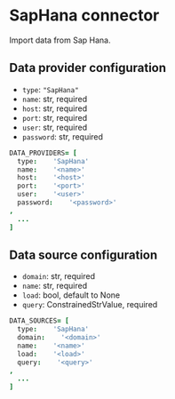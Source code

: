 # SapHana connector

Import data from Sap Hana.

## Data provider configuration

* `type`: `"SapHana"`
* `name`: str, required
* `host`: str, required
* `port`: str, required
* `user`: str, required
* `password`: str, required

```coffee
DATA_PROVIDERS= [
  type:    'SapHana'
  name:    '<name>'
  host:    '<host>'
  port:    '<port>'
  user:    '<user>'
  password:    '<password>'
,
  ...
]
```


## Data source configuration

* `domain`: str, required
* `name`: str, required
* `load`: bool, default to None
* `query`: ConstrainedStrValue, required

```coffee
DATA_SOURCES= [
  type:    'SapHana'
  domain:    '<domain>'
  name:    '<name>'
  load:    '<load>'
  query:    '<query>'
,
  ...
]
```